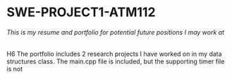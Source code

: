# SWE-PROJECT1-ATM112
###### This is my resume and portfolio for potential future positions I may work at
H6 The portfolio includes 2 research projects I have worked on in my data structures class. The main.cpp file is included, but the supporting timer file is not 
